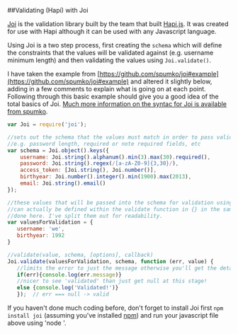 ##Validating (Hapi) with Joi

[Joi](https://github.com/spumko/joi) is the validation library built by the team that built [Hapi.js](hapijs.com). It was created for use with Hapi although it can be used with any Javascript language.

Using Joi is a two step process, first creating the `schema` which will define the constraints that the values will be validated against (e.g. username minimum length) and then validating the values using `Joi.validate()`.

I have taken the example from [https://github.com/spumko/joi#example](https://github.com/spumko/joi#example) and altered it slightly below, adding in a few comments to explain what is going on at each point. Following through this basic example should give you a good idea of the total basics of Joi. [Much more information on the syntac for Joi is available from spumko](https://github.com/spumko/joi).

```javascript
var Joi = require('joi');

//sets out the schema that the values must match in order to pass validation
//e.g. password length, required or note required fields, etc
var schema = Joi.object().keys({
    username: Joi.string().alphanum().min(3).max(30).required(),
    password: Joi.string().regex(/[a-zA-Z0-9]{3,30}/),
    access_token: [Joi.string(), Joi.number()],
    birthyear: Joi.number().integer().min(1900).max(2013),
    email: Joi.string().email()
});

//these values that will be passed into the schema for validation using joi.validate
//can actually be defined within the validate function in {} in the same format as we've
//done here. I've split them out for readability.
var valuesForValidation = {
   username: 'we',
   birthyear: 1992
}

//validate(value, schema, [options], callback)
Joi.validate(valuesForValidation, schema, function (err, value) {
   //limits the error to just the message otherwise you'll get the details as well
   if(err){console.log(err.message)}
   //nicer to see 'validated' than just get null at this stage!
   else {console.log('Validated!')}
   });  // err === null -> valid
```
If you haven't done much coding before, don't forget to install Joi first `npm install joi` (assuming you've installed [npm](https://www.npmjs.org/)) and run your javascript file above using 'node <name-of-file>'.
